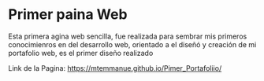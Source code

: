 <h1>Primer paina Web</h1>

Esta primera agina web sencilla, fue realizada para sembrar mis primeros conocimienros en del desarrollo web, orientado a el diseñó y creación de mi portafolio web, es el primer diseño realizado

Link de la Pagina: https://mtemmanue.github.io/Pimer_Portafoliio/
